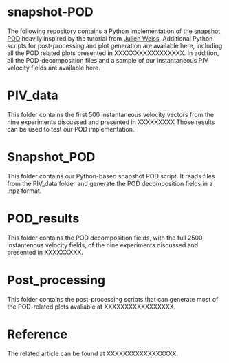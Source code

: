 # snapshot-POD
The following repository contains a Python implementation of the [snapshot POD](https://doi.org/10.1090/qam/910462) heavily inspired by the tutorial from [Julien Weiss](https://doi.org/10.2514/6.2019-3333).
Additional Python scripts for post-processing and plot generation are available here, including all the POD related plots presented in XXXXXXXXXXXXXXXXX.
In addition, all the POD-decomposition files and a sample of our instantaneous PIV velocity fields are available here.

# PIV_data
This folder contains the first 500 instantaneous velocity vectors from the nine experiments discussed and presented in XXXXXXXXX
Those results can be used to test our POD implementation.

# Snapshot_POD
This folder contains our Python-based snapshot POD script. 
It reads files from the PIV_data folder and generate the POD decomposition fields in a .npz format.

# POD_results
This folder contains the POD decomposition fields, with the full 2500 instantenous velocity fields, of the nine experiments discussed and presented in XXXXXXXXX.

# Post_processing
This folder contains the post-processing scripts that can generate most of the POD-related plots avaliable at XXXXXXXXXXXXXXXXX.

# Reference
The related article can be found at XXXXXXXXXXXXXXXXX.
